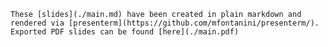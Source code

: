     These [slides](./main.md) have been created in plain markdown and rendered via [presenterm](https://github.com/mfontanini/presenterm/). Exported PDF slides can be found [here](./main.pdf)
